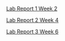 [Lab Report 1 Week 2](lab-report-1-week-2.html)

[Lab Report 2 Week 4](lab-report-2-week-4.html)

[Lab Report 3 Week 6](lab-report-3-week-6.html)